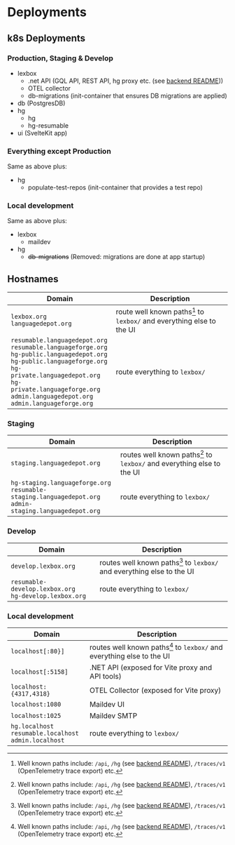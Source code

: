 # Deployments

## k8s Deployments

### Production, Staging & Develop

- lexbox
  - .net API (GQL API, REST API, hg proxy etc. (see [backend README](../backend/README.md)))
  - OTEL collector
  - db-migrations (init-container that ensures DB migrations are applied)
- db (PostgresDB)
- hg
  - hg
  - hg-resumable
- ui (SvelteKit app)

### Everything except Production

Same as above plus:
- hg
  - populate-test-repos (init-container that provides a test repo)

### Local development

Same as above plus:

- lexbox
  - maildev
- hg
  - ~~db-migrations~~ (Removed: migrations are done at app startup)

## Hostnames

| Domain | Description |
| - | - |
| `lexbox.org`<br>`languagedepot.org` | route well known paths[^1] to `lexbox/` and everything else to the UI |
| `resumable.languagedepot.org`<br>`resumable.languageforge.org`<br>`hg-public.languagedepot.org`<br>`hg-public.languageforge.org`<br>`hg-private.languagedepot.org`<br>`hg-private.languageforge.org`<br>`admin.languagedepot.org`<br>`admin.languageforge.org` | route everything to `lexbox/` |

### Staging

| Domain | Description |
| - | - |
| `staging.languagedepot.org` | routes well known paths[^1] to `lexbox/` and everything else to the UI |
| `hg-staging.languageforge.org`<br>`resumable-staging.languagedepot.org`<br>`admin-staging.languagedepot.org` | route everything to `lexbox/` |

### Develop

| Domain | Description |
| - | - |
| `develop.lexbox.org` | routes well known paths[^1] to `lexbox/` and everything else to the UI |
| `resumable-develop.lexbox.org`<br>`hg-develop.lexbox.org` | route everything to `lexbox/` |


### Local development

| Domain | Description |
| - | - |
| `localhost[:80}]` | routes well known paths[^1] to `lexbox/` and everything else to the UI |
| `localhost[:5158]` | .NET API (exposed for Vite proxy and API tools) |
| `localhost:{4317,4318}` | OTEL Collector (exposed for Vite proxy) |
| `localhost:1080` | Maildev UI |
| `localhost:1025` | Maildev SMTP |
| `hg.localhost`<br>`resumable.localhost`<br>`admin.localhost` | route everything to `lexbox/` |

[^1]: Well known paths include: `/api`, `/hg` (see [backend README](../backend/README.md)), `/traces/v1` (OpenTelemetry trace export) etc.
